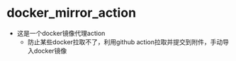 # docker_mirror_action

- 这是一个docker镜像代理action
  - 防止某些docker拉取不了，利用github action拉取并提交到附件，手动导入docker镜像